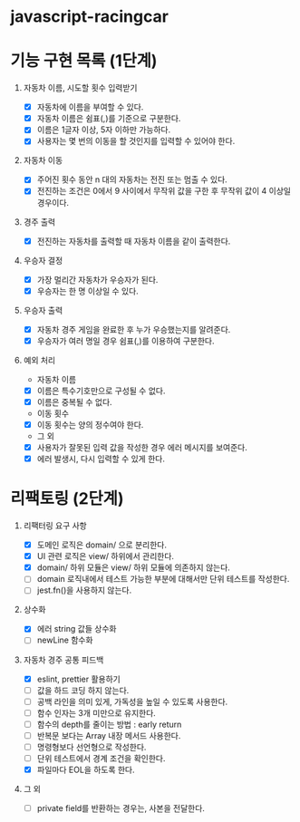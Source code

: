 # javascript-racingcar

# 기능 구현 목록 (1단계)

1. 자동차 이름, 시도할 횟수 입력받기

   - [x] 자동차에 이름을 부여할 수 있다.
   - [x] 자동차 이름은 쉼표(,)를 기준으로 구분한다.
   - [x] 이름은 1글자 이상, 5자 이하만 가능하다.
   - [x] 사용자는 몇 번의 이동을 할 것인지를 입력할 수 있어야 한다.

2. 자동차 이동

   - [x] 주어진 횟수 동안 n 대의 자동차는 전진 또는 멈출 수 있다.
   - [x] 전진하는 조건은 0에서 9 사이에서 무작위 값을 구한 후 무작위 값이 4 이상일 경우이다.

3. 경주 출력

   - [x] 전진하는 자동차를 출력할 때 자동차 이름을 같이 출력한다.

4. 우승자 결정

   - [x] 가장 멀리간 자동차가 우승자가 된다.
   - [x] 우승자는 한 명 이상일 수 있다.

5. 우승자 출력

   - [x] 자동차 경주 게임을 완료한 후 누가 우승했는지를 알려준다.
   - [x] 우승자가 여러 명일 경우 쉼표(,)를 이용하여 구분한다.

6. 예외 처리

   - 자동차 이름
   - [x] 이름은 특수기호만으로 구성될 수 없다.
   - [x] 이름은 중복될 수 없다.
   - 이동 횟수
   - [x] 이동 횟수는 양의 정수여야 한다.

   - 그 외
   - [x] 사용자가 잘못된 입력 값을 작성한 경우 에러 메시지를 보여준다.
   - [x] 에러 발생시, 다시 입력할 수 있게 한다.

# 리팩토링 (2단계)

1. 리팩터링 요구 사항

   - [x] 도메인 로직은 domain/ 으로 분리한다.
   - [x] UI 관련 로직은 view/ 하위에서 관리한다.
   - [x] domain/ 하위 모듈은 view/ 하위 모듈에 의존하지 않는다.
   - [ ] domain 로직내에서 테스트 가능한 부분에 대해서만 단위 테스트를 작성한다.
   - [ ] jest.fn()을 사용하지 않는다.

2. 상수화

   - [x] 에러 string 값들 상수화
   - [ ] newLine 함수화

3. 자동차 경주 공통 피드백

   - [x] eslint, prettier 활용하기
   - [ ] 값을 하드 코딩 하지 않는다.
   - [ ] 공백 라인을 의미 있게, 가독성을 높일 수 있도록 사용한다.
   - [ ] 함수 인자는 3개 미만으로 유지한다.
   - [ ] 함수의 depth를 줄이는 방법 : early return
   - [ ] 반복문 보다는 Array 내장 메서드 사용한다.
   - [ ] 명령형보다 선언형으로 작성한다.
   - [ ] 단위 테스트에서 경계 조건을 확인한다.
   - [x] 파일마다 EOL을 하도록 한다.

4. 그 외
   - [ ] private field를 반환하는 경우는, 사본을 전달한다.
